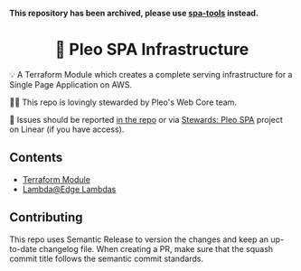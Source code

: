 **This repository has been archived, please use [spa-tools](https://github.com/pleo-io/spa-tools) instead.**

<h1 align="center">
  🔋 Pleo SPA Infrastructure
</h1>

💡 A Terraform Module which creates a complete serving infrastructure for a
Single Page Application on AWS.

👨‍🔧 This repo is lovingly stewarded by Pleo's Web Core team.

🐛 Issues should be reported
[in the repo](https://github.com/pleo-io/pleo-spa-infra/issues) or via
[Stewards: Pleo SPA](https://linear.app/pleo/project/stewards-frontend-infrastructure-53a0a536f855)
project on Linear (if you have access).

## Contents

- [Terraform Module](/terraform-module)
- [Lambda@Edge Lambdas](/edge-lambdas)

## Contributing

This repo uses Semantic Release to version the changes and keep an up-to-date
changelog file. When creating a PR, make sure that the squash commit title
follows the semantic commit standards.
